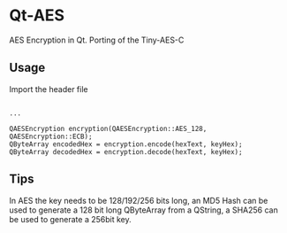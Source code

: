 # Qt-AES
AES Encryption in Qt.
Porting of the Tiny-AES-C

## Usage
Import the header file
```#include "qaesencryption.h"

...

QAESEncryption encryption(QAESEncryption::AES_128, QAESEncryption::ECB);
QByteArray encodedHex = encryption.encode(hexText, keyHex);
QByteArray decodedHex = encryption.decode(hexText, keyHex);
```

## Tips
In AES the key needs to be 128/192/256 bits long, an MD5 Hash can be used to generate a 128 bit long QByteArray from a QString, a SHA256 can be used to generate a 256bit key.
